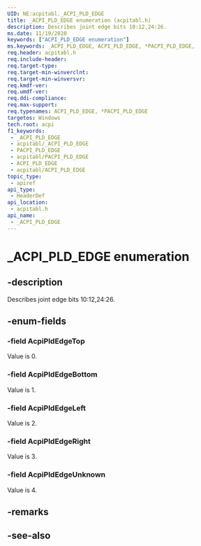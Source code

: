 ```yaml
---
UID: NE:acpitabl._ACPI_PLD_EDGE
title: _ACPI_PLD_EDGE enumeration (acpitabl.h)
description: Describes joint edge bits 10:12,24:26.
ms.date: 11/19/2020
keywords: ["ACPI_PLD_EDGE enumeration"]
ms.keywords: _ACPI_PLD_EDGE, ACPI_PLD_EDGE, *PACPI_PLD_EDGE,
req.header: acpitabl.h
req.include-header: 
req.target-type: 
req.target-min-winverclnt: 
req.target-min-winversvr: 
req.kmdf-ver: 
req.umdf-ver: 
req.ddi-compliance: 
req.max-support: 
req.typenames: ACPI_PLD_EDGE, *PACPI_PLD_EDGE
targetos: Windows
tech.root: acpi
f1_keywords:
 - _ACPI_PLD_EDGE
 - acpitabl/_ACPI_PLD_EDGE
 - PACPI_PLD_EDGE
 - acpitabl/PACPI_PLD_EDGE
 - ACPI_PLD_EDGE
 - acpitabl/ACPI_PLD_EDGE
topic_type:
 - apiref
api_type:
 - HeaderDef
api_location:
 - acpitabl.h
api_name:
 - _ACPI_PLD_EDGE
---
```


# _ACPI_PLD_EDGE enumeration

## -description

Describes joint edge bits 10:12,24:26.

## -enum-fields

### -field AcpiPldEdgeTop

Value is 0.

### -field AcpiPldEdgeBottom

Value is 1.

### -field AcpiPldEdgeLeft

Value is 2.

### -field AcpiPldEdgeRight

Value is 3.

### -field AcpiPldEdgeUnknown

Value is 4.

## -remarks

## -see-also
